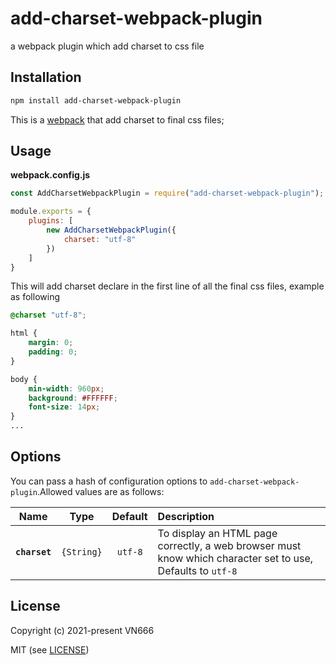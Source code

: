 # add-charset-webpack-plugin
a webpack plugin which add charset to css file

## Installation

```bash
npm install add-charset-webpack-plugin
```

This is a [webpack](http://webpack.js.org/) that add charset to final css files; 

## Usage
**webpack.config.js**

```js
const AddCharsetWebpackPlugin = require("add-charset-webpack-plugin");

module.exports = {
	plugins: [
		new AddCharsetWebpackPlugin({
			charset: "utf-8"
		})
	]
}
```

This will add charset declare in the first line of all the final css files, example as following

```css
@charset "utf-8";

html {
	margin: 0;
	padding: 0;
}

body {
	min-width: 960px;
	background: #FFFFFF;
	font-size: 14px;
}
...
```

## Options
You can pass a hash of configuration options to `add-charset-webpack-plugin`.Allowed values are as follows:

|Name|Type|Default|Description|
|:--:|:--:|:-----:|:----------|
|**`charset`**|`{String}`|`utf-8`|To display an HTML page correctly, a web browser must know which character set to use, Defaults to `utf-8`|

## License

Copyright (c) 2021-present VN666

MIT (see [LICENSE](LICENSE))